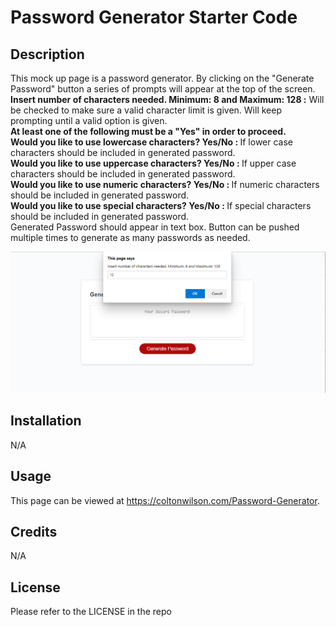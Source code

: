 # Password Generator Starter Code

## Description

This mock up page is a password generator. By clicking on the "Generate Password" button a series of prompts will appear at the top of the screen. 
<br>
<b>Insert number of characters needed. Minimum: 8 and Maximum: 128 :</b> Will be checked to make sure a valid character limit is given. Will keep prompting until a valid option is given.
<br>
<b>At least one of the following must be a "Yes" in order to proceed.</b>
<br>
<b>Would you like to use lowercase characters? Yes/No : </b> If lower case characters should be included in generated password.
<br>
<b>Would you like to use uppercase characters? Yes/No : </b> If upper case characters should be included in generated password.
<br>
<b>Would you like to use numeric characters? Yes/No : </b> If numeric characters should be included in generated password.
<br>
<b>Would you like to use special characters? Yes/No : </b> If special characters should be included in generated password.
<br>
Generated Password should appear in text box. Button can be pushed multiple times to generate as many passwords as needed. 


![alt text](https://github.com/ColtonWilson/Password-Generator/blob/main/Develop/Screenshot%202022-11-08%20164723.png?raw=true)

## Installation

N/A

## Usage

This page can be viewed at https://coltonwilson.com/Password-Generator. 

## Credits

N/A

## License

Please refer to the LICENSE in the repo
